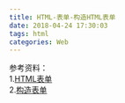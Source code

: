 ```yaml
---
title: HTML-表单-构造HTML表单
date: 2018-04-24 17:30:03
tags: html
categories: Web
---
```




参考资料：	
1.[HTML表单](https://developer.mozilla.org/zh-CN/docs/learn/HTML)		
2.[构造表单](https://developer.mozilla.org/zh-CN/docs/Learn/HTML/Forms/How_to_structure_an_HTML_form)    